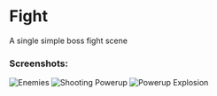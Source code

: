 # Fight
A single simple boss fight scene

### Screenshots:
![Enemies](./Screenshots/Screenshot_1.png)
![Shooting Powerup](./Screenshots/Screenshot_2.png)
![Powerup Explosion](./Screenshots/Screenshot_3.png)